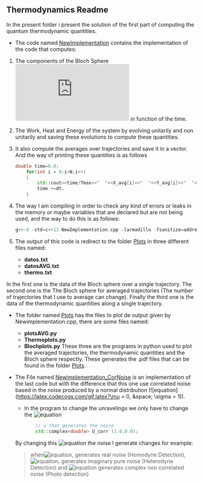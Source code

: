 ## Thermodynamics Readme
In the present folder i present the solution of the first part of computing the quantum thermodynamic quantities.

* The code named [NewImplementation](./NewImplementation.cpp) contains the implementation of the code that computes:

1. The components of the Bloch Sphere ![equation](https://latex.codecogs.com/gif.latex?x,&space;y,&space;z) in function of the time.

2. The Work, Heat and Energy of the system by evolving unitarily and non unitarily and saving these evolutions to compute these quantities.

3. It also compute the averages over trajectories and save it in a vector. And the way of printing these quantities is as follows
	``` c++
	double time=0.0;
    	for(int i = 0;i<N;i++)
    	{
    		std::cout<<time/Tmax<<"  "<<X_avg[i]<<"  "<<Y_avg[i]<<"  "<<Z_avg[i]<<std::endl;
    		time +=dt;
    	}
	```
4. The way I am compiling in order to check any kind of errors or leaks in the memory or maybe variables that are declared but are not being used, and the way to do this is as follows:
	```c++
	g++-8 -std=c++11 NewImplementation.cpp -larmadillo -fsanitize=address -fsanitize=leak -fsanitize=undefined -fvisibility=hidden -Wall
	```
5. The output of this code is redirect to the folder [Plots](./Plots) in three different files named:

	* **datos.txt**
	* **datosAVG.txt**
	* **thermo.txt**

In the first one is the data of the Bloch sphere over a single trajectory. The second one is the The Bloch sphere for averaged trajectories (The number of trajectories that I use to average can change). Finally the third one is the data of the thermodynamic quantities along a single trajectory.

* The folder named [Plots](./Plots) has the files to plot de output given by Newimplementation.cpp, there are some files named:
	* **plotsAVG.py**
	* **Thermoplots.py**
	* **Blochplots.py**
These three are the programs in python used to plot the averaged trajectories, the thermodynamic quantities and the Bloch sphere respectly. These generates the .pdf files that can be found in the folder [Plots](./Plots).

* The File named [Newimplementation_CorNoise](./Newimplementation_CorNoise.cpp) is an implementation of the last code but with the difference that this one use correlated noise based in the noise produced by a normal distribution (![equation](https://latex.codecogs.com/gif.latex?\mu = 0, &space; \sigma = 1)). 
	- In the program to change the unravelings we only have to change the ![equation](https://latex.codecogs.com/gif.latex?\U_{corr})
		```c++
			// u that generates the noise 
  			std::complex<double> U_corr (1.0,0.0);
		```
		
	By changing this ![equation](https://latex.codecogs.com/gif.latex?\U_{corr}) the noise I generate changes for example:
	> when![equation](https://latex.codecogs.com/gif.latex?U_{corr}=1), generates real noise (Homodyne Detection), ![equation](https://latex.codecogs.com/gif.latex?U_{corr}=-1), generates imaginary pure noise (Heterodyne Detection) and ![equation](https://latex.codecogs.com/gif.latex?U_{corr}=0) generates complex non correlated noise (Photo detection)
		